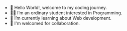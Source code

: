 - 👋 Hello World!, welcome to my coding journey.
- 🧑‍💻 I’m an ordinary student interested in Programming.
- 🌱 I’m currently learning about Web development.
- 🤗 I'm welcomed for collaboration.
  
  
  

<!---
b0yke-v1lano/b0yke-v1lano is a ✨ special ✨ repository because its `README.md` (this file) appears on your GitHub profile.
You can click the Preview link to take a look at your changes.
--->

